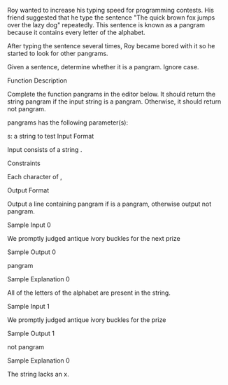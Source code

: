 Roy wanted to increase his typing speed for programming contests. His friend suggested that he type the sentence "The quick brown fox jumps over the lazy dog" repeatedly. This sentence is known as a pangram because it contains every letter of the alphabet.

After typing the sentence several times, Roy became bored with it so he started to look for other pangrams.

Given a sentence, determine whether it is a pangram. Ignore case.

Function Description

Complete the function pangrams in the editor below. It should return the string pangram if the input string is a pangram. Otherwise, it should return not pangram.

pangrams has the following parameter(s):

s: a string to test
Input Format

Input consists of a string .

Constraints

 
Each character of , 

Output Format

Output a line containing pangram if  is a pangram, otherwise output not pangram. 

Sample Input 0

We promptly judged antique ivory buckles for the next prize

Sample Output 0

pangram

Sample Explanation 0

All of the letters of the alphabet are present in the string.

Sample Input 1

We promptly judged antique ivory buckles for the prize

Sample Output 1

not pangram

Sample Explanation 0

The string lacks an x.
